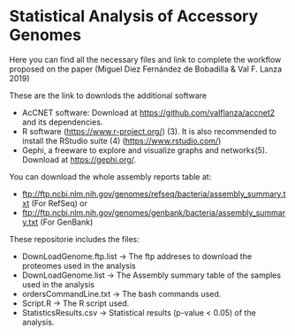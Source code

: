 # Statistical Analysis of Accessory Genomes 

Here you can find all the necessary files and link to complete the workflow proposed on the paper (Miguel Diez Fernández de Bobadilla & Val F. Lanza 2019)

These are the link to downlods the additional software

+ AcCNET software: Download at https://github.com/valflanza/accnet2 and its dependencies.
+ R software (https://www.r-project.org/) (3). It is also recommended to install the RStudio suite (4)  (https://www.rstudio.com/)
+ Gephi,  a freeware to explore  and visualize graphs and networks(5). Download at https://gephi.org/. 

You can download the whole assembly reports table at:  

+ ftp://ftp.ncbi.nlm.nih.gov/genomes/refseq/bacteria/assembly_summary.txt (For RefSeq)
or
+ ftp://ftp.ncbi.nlm.nih.gov/genomes/genbank/bacteria/assembly_summary.txt (For GenBank)

These repositorie includes the files:
+ DownLoadGenome.ftp.list	-> The ftp addreses to download the proteomes used in the analysis
+ DownLoadGenome.list		-> The Assembly summary table of the samples used in the analysis
+ ordersCommandLine.txt		-> The bash commands used.
+ Script.R					-> The R script used.
+ StatisticsResults.csv		-> Statistical results (p-value < 0.05) of the analysis.







